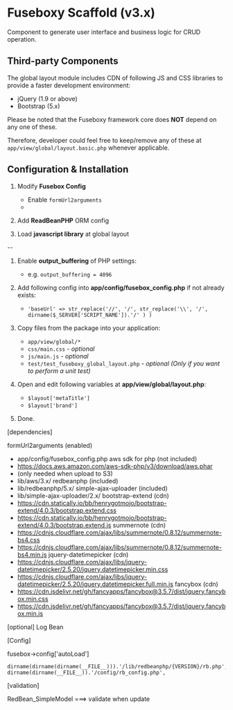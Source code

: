Fuseboxy Scaffold (v3.x)
========================

Component to generate user interface and business logic for CRUD operation.




## Third-party Components
The global layout module includes CDN of following JS and CSS libraries to provide a faster development environment:
* jQuery (1.9 or above)
* Bootstrap (5.x)

Please be noted that the Fuseboxy framework core does **NOT** depend on any one of these.

Therefore, developer could feel free to keep/remove any of these at `app/view/global/layout.basic.php` whenever applicable.




## Configuration & Installation

1. Modify **Fusebox Config**
	* Enable `formUrl2arguments`
	*

2. Add **ReadBeanPHP** ORM config

3. Load **javascript library** at global layout

--

1. Enable **output_buffering** of PHP settings:
	* e.g. `output_buffering = 4096`

2. Add following config into **app/config/fusebox_config.php** if not already exists:
	* `'baseUrl' => str_replace('//', '/', str_replace('\\', '/', dirname($_SERVER['SCRIPT_NAME']).'/' ) )`

3. Copy files from the package into your application:
	* `app/view/global/*`
	* `css/main.css` *- optional*
	* `js/main.js` *- optional*
	* `test/test_fuseboxy_global_layout.php` *- optional (Only if you want to perform a unit test)*

4. Open and edit following variables at **app/view/global/layout.php**:
	* `$layout['metaTitle']`
	* `$layout['brand']`

5. Done.




[dependencies]

formUrl2arguments (enabled)
* app/config/fusebox_config.php
aws sdk for php (not included)
* https://docs.aws.amazon.com/aws-sdk-php/v3/download/aws.phar
* (only needed when upload to S3)
* lib/aws/3.x/
redbeanphp (included)
* lib/redbeanphp/5.x/
simple-ajax-uploader (included)
* lib/simple-ajax-uploader/2.x/
bootstrap-extend (cdn)
* https://cdn.statically.io/bb/henrygotmojo/bootstrap-extend/4.0.3/bootstrap.extend.css
* https://cdn.statically.io/bb/henrygotmojo/bootstrap-extend/4.0.3/bootstrap.extend.js
summernote (cdn)
* https://cdnjs.cloudflare.com/ajax/libs/summernote/0.8.12/summernote-bs4.css
* https://cdnjs.cloudflare.com/ajax/libs/summernote/0.8.12/summernote-bs4.min.js
jquery-datetimepicker (cdn)
* https://cdnjs.cloudflare.com/ajax/libs/jquery-datetimepicker/2.5.20/jquery.datetimepicker.min.css
* https://cdnjs.cloudflare.com/ajax/libs/jquery-datetimepicker/2.5.20/jquery.datetimepicker.full.min.js
fancybox (cdn)
* https://cdn.jsdelivr.net/gh/fancyapps/fancybox@3.5.7/dist/jquery.fancybox.min.css
* https://cdn.jsdelivr.net/gh/fancyapps/fancybox@3.5.7/dist/jquery.fancybox.min.js




[optional]
Log
Bean




[Config]

fusebox->config['autoLoad']

	dirname(dirname(dirname(__FILE__))).'/lib/redbeanphp/{VERSION}/rb.php',
	dirname(dirname(__FILE__)).'/config/rb_config.php',




[validation]

RedBean_SimpleModel
===> validate when update
